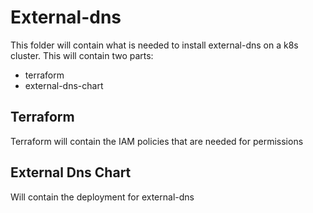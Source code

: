 # External-dns

This folder will contain what is needed to install external-dns
on a k8s cluster. This will contain two parts:
- terraform
- external-dns-chart

## Terraform

Terraform will contain the IAM policies that are needed for permissions

## External Dns Chart

Will contain the deployment for external-dns